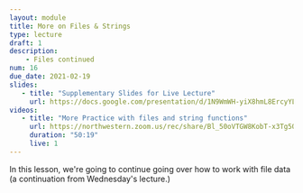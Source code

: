 ```yaml
---
layout: module
title: More on Files & Strings
type: lecture
draft: 1
description:
    - Files continued
num: 16
due_date: 2021-02-19
slides: 
   - title: "Supplementary Slides for Live Lecture"
     url: https://docs.google.com/presentation/d/1N9WmWH-yiX8hmL8ErcyYLqSyKaulTegklgZPikyHxI4/edit?usp=sharing
videos:
   - title: "More Practice with files and string functions"
     url: https://northwestern.zoom.us/rec/share/Bl_50oVTGW8KobT-x3Tg5Q-v-LK2iP5MgkND5R9tSkkQZ351vhoS9waBVXJUrTZb.JrFBGl-vh_1K7FVJ?startTime=1604071037000
     duration: "50:19"
     live: 1
---
```


In this lesson, we're going to continue going over how to work with file data (a continuation from Wednesday's lecture.)